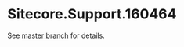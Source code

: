 # Sitecore.Support.160464

See [master branch](https://github.com/sitecoresupport/Sitecore.Support.160464) for details.